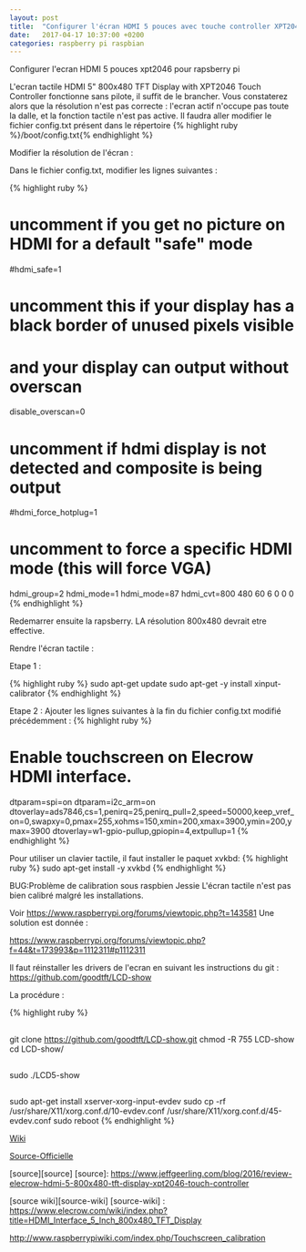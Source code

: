 ```yaml
---
layout: post
title:  "Configurer l'écran HDMI 5 pouces avec touche controller XPT2046 pour Rapsberry Pi"
date:   2017-04-17 10:37:00 +0200
categories: raspberry pi raspbian
---
```

Configurer l'ecran HDMI 5 pouces xpt2046 pour rapsberry pi


L'ecran tactile HDMI 5" 800x480 TFT Display with XPT2046 Touch Controller fonctionne sans pilote, il suffit de le brancher. 
Vous constaterez alors que la résolution n'est pas correcte : l'ecran actif n'occupe pas toute la dalle, et la fonction tactile n'est pas active.
Il faudra aller modifier le fichier config.txt présent dans le répertoire {% highlight ruby %}/boot/config.txt{% endhighlight %}

Modifier la résolution de l'écran :

Dans le fichier config.txt, modifier les lignes suivantes :

{% highlight ruby %}
# uncomment if you get no picture on HDMI for a default "safe" mode
#hdmi_safe=1

# uncomment this if your display has a black border of unused pixels visible
# and your display can output without overscan
disable_overscan=0

# uncomment if hdmi display is not detected and composite is being output
#hdmi_force_hotplug=1

# uncomment to force a specific HDMI mode (this will force VGA)
hdmi_group=2
hdmi_mode=1
hdmi_mode=87
hdmi_cvt=800 480 60 6 0 0 0
{% endhighlight %}

Redemarrer ensuite la rapsberry. LA résolution 800x480 devrait etre effective.


Rendre l'écran tactile :

Etape 1 :

{% highlight ruby %}
sudo apt-get update
sudo apt-get -y install xinput-calibrator
{% endhighlight %}

Etape 2 :
Ajouter les lignes suivantes à la fin du fichier config.txt modifié précédemment :
{% highlight ruby %}
# Enable touchscreen on Elecrow HDMI interface.
dtparam=spi=on
dtparam=i2c_arm=on
dtoverlay=ads7846,cs=1,penirq=25,penirq_pull=2,speed=50000,keep_vref_on=0,swapxy=0,pmax=255,xohms=150,xmin=200,xmax=3900,ymin=200,ymax=3900
dtoverlay=w1-gpio-pullup,gpiopin=4,extpullup=1
{% endhighlight %}


Pour utiliser un clavier tactile, il faut installer le paquet xvkbd:
{% highlight ruby %}
sudo apt-get install -y xvkbd
{% endhighlight %}


 
BUG:Problème de calibration sous raspbien Jessie
 L'écran tactile n'est pas bien calibré malgré les installations.
 
 Voir https://www.raspberrypi.org/forums/viewtopic.php?t=143581
 Une solution est donnée :
 
 https://www.raspberrypi.org/forums/viewtopic.php?f=44&t=173993&p=1112311#p1112311
 
 Il faut réinstaller les drivers de l'ecran en suivant les instructions du git :
 https://github.com/goodtft/LCD-show
 
La procédure : 
 
{% highlight ruby %}
##
git clone https://github.com/goodtft/LCD-show.git
chmod -R 755 LCD-show
cd LCD-show/
##
sudo ./LCD5-show
##
sudo apt-get install xserver-xorg-input-evdev
sudo cp -rf /usr/share/X11/xorg.conf.d/10-evdev.conf /usr/share/X11/xorg.conf.d/45-evdev.conf
sudo reboot
{% endhighlight %}
 
 
[Wiki](http://www.raspberrypiwiki.com/index.php/Touchscreen_calibration)

[Source-Officielle](https://www.elecrow.com/wiki/index.php?title=HDMI_Interface_5_Inch_800x480_TFT_Display)

[source][source]
[source]: https://www.jeffgeerling.com/blog/2016/review-elecrow-hdmi-5-800x480-tft-display-xpt2046-touch-controller

[source wiki][source-wiki]
[source-wiki] : https://www.elecrow.com/wiki/index.php?title=HDMI_Interface_5_Inch_800x480_TFT_Display

http://www.raspberrypiwiki.com/index.php/Touchscreen_calibration